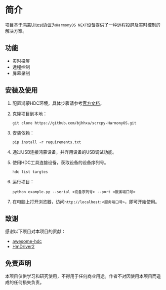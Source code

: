 # 简介

项目基于[鸿蒙Uitest协议](/docs/DEVELOP.md)为`HarmonyOS NEXT`设备提供了一种远程投屏及实时控制的解决方案。


## 功能

- 实时投屏
- 远程控制
- 屏幕录制

## 安装及使用

1. 配置鸿蒙HDC环境，具体步骤请参考[官方文档](https://developer.huawei.com/consumer/cn/doc/harmonyos-guides-V13/ide-command-line-building-app-V13#section6767112163710)。
2. 克隆项目到本地：
   ```
   git clone https://github.com/bjhhxa/scrcpy-HarmonyOS.git
   ```
3. 安装依赖：
   ```
   pip install -r requirements.txt
   ```

4. 通过USB连接鸿蒙设备，并弃用设备的USB调试功能。
5. 使用HDC工具连接设备，获取设备的设备序列号。
   ```
   hdc list targtes
   ```
5. 运行项目：
   ```
   python example.py --serial <设备序列号> --port <服务端口号>
   ```
6. 在电脑上打开浏览器，访问`http://localhost:<服务端口号>`，即可开始使用。


## 致谢

感谢以下项目对本项目的贡献：

- [awesome-hdc](https://github.com/codematrixer/awesome-hdc)
- [HmDriver2](https://github.com/codematrixer/hmdriver2)

## 免责声明

本项目仅供学习和研究使用，不得用于任何商业用途。作者不对因使用本项目而造成的任何损失负责。